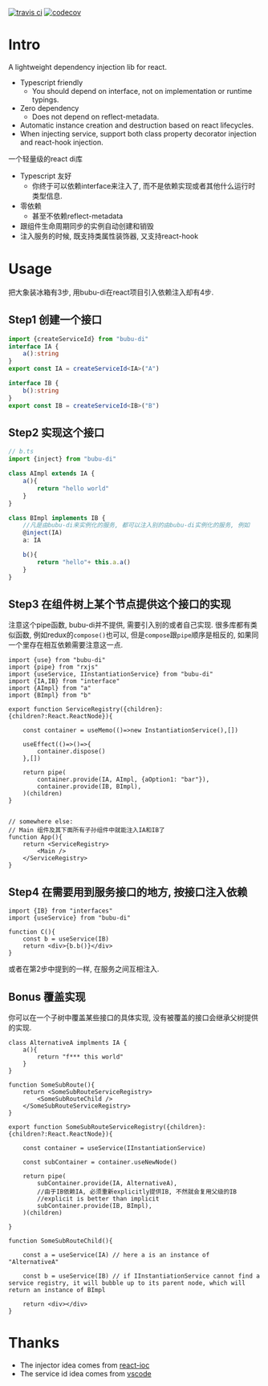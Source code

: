 [![travis ci](https://travis-ci.com/buhichan/bubu-di.svg?branch=master)](https://travis-ci.com/buhichan/bubu-di)
[![codecov](https://codecov.io/gh/buhichan/bubu-di/branch/master/graph/badge.svg)](https://codecov.io/gh/buhichan/bubu-di)

# Intro

A lightweight dependency injection lib for react.
- Typescript friendly 
    - You should depend on interface, not on implementation or runtime typings.
- Zero dependency 
    - Does not depend on reflect-metadata.
- Automatic instance creation and destruction based on react lifecycles.
- When injecting service, support both class property decorator injection and react-hook injection.

一个轻量级的react di库
- Typescript 友好
    - 你终于可以依赖interface来注入了, 而不是依赖实现或者其他什么运行时类型信息.
- 零依赖 
    - 甚至不依赖reflect-metadata
- 跟组件生命周期同步的实例自动创建和销毁
- 注入服务的时候, 既支持类属性装饰器, 又支持react-hook

# Usage

把大象装冰箱有3步, 用bubu-di在react项目引入依赖注入却有4步.

## Step1 创建一个接口

```ts
import {createServiceId} from "bubu-di"
interface IA {
    a():string
}
export const IA = createServiceId<IA>("A")

interface IB {
    b():string
}
export const IB = createServiceId<IB>("B")

```

## Step2 实现这个接口

```ts
// b.ts
import {inject} from "bubu-di"

class AImpl extends IA {
    a(){
        return "hello world"
    }
}

class BImpl implements IB {
    //凡是由bubu-di来实例化的服务, 都可以注入别的由bubu-di实例化的服务, 例如
    @inject(IA)
    a: IA

    b(){
        return "hello"+ this.a.a()
    }
}
```

## Step3 在组件树上某个节点提供这个接口的实现

注意这个pipe函数, bubu-di并不提供, 需要引入别的或者自己实现. 很多库都有类似函数, 例如redux的`compose()`也可以, 但是`compose`跟`pipe`顺序是相反的, 如果同一个里存在相互依赖需要注意这一点.

```tsx
import {use} from "bubu-di"
import {pipe} from "rxjs"
import {useService, IInstantiationService} from "bubu-di"
import {IA,IB} from "interface"
import {AImpl} from "a"
import {BImpl} from "b"

export function ServiceRegistry({children}:{children?:React.ReactNode}){

    const container = useMemo(()=>new InstantiationService(),[])

    useEffect(()=>()=>{
        container.dispose()
    },[])

    return pipe(
        container.provide(IA, AImpl, {aOption1: "bar"}),
        container.provide(IB, BImpl),
    )(children)
}


// somewhere else:
// Main 组件及其下面所有子孙组件中就能注入IA和IB了
function App(){
    return <ServiceRegistry>
        <Main />
    </ServiceRegistry>
}
```

## Step4 在需要用到服务接口的地方, 按接口注入依赖

```tsx
import {IB} from "interfaces"
import {useService} from "bubu-di"

function C(){
    const b = useService(IB)
    return <div>{b.b()}</div>
}
```

或者在第2步中提到的一样, 在服务之间互相注入.

## Bonus 覆盖实现

你可以在一个子树中覆盖某些接口的具体实现, 没有被覆盖的接口会继承父树提供的实现.

```tsx
class AlternativeA implments IA {
    a(){
        return "f*** this world"
    }
}

function SomeSubRoute(){
    return <SomeSubRouteServiceRegistry>
        <SomeSubRouteChild />
    </SomeSubRouteServiceRegistry>
}

export function SomeSubRouteServiceRegistry({children}:{children?:React.ReactNode}){

    const container = useService(IInstantiationService)

    const subContainer = container.useNewNode()

    return pipe(
        subContainer.provide(IA, AlternativeA),
        //由于IB依赖IA, 必须重新explicitly提供IB, 不然就会复用父级的IB
        //explicit is better than implicit
        subContainer.provide(IB, BImpl),
    )(children)

}

function SomeSubRouteChild(){

    const a = useService(IA) // here a is an instance of "AlternativeA"

    const b = useService(IB) // if IInstantiationService cannot find a service registry, it will bubble up to its parent node, which will return an instance of BImpl

    return <div></div>
}
```

# Thanks

- The injector idea comes from [react-ioc](https://github.com/gnaeus/react-ioc)
- The service id idea comes from [vscode](https://github.com/Microsoft/vscode)